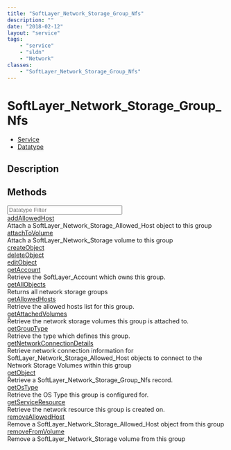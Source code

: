 ```yaml
---
title: "SoftLayer_Network_Storage_Group_Nfs"
description: ""
date: "2018-02-12"
layout: "service"
tags:
    - "service"
    - "sldn"
    - "Network"
classes:
    - "SoftLayer_Network_Storage_Group_Nfs"
---
```

# SoftLayer_Network_Storage_Group_Nfs
<div id='service-datatype'>
    <ul id='sldn-reference-tabs'>
    <li id='service'> <a href='/reference/services/SoftLayer_Network_Storage_Group_Nfs' >Service</a></li>    <li id='datatype'> <a href='/reference/datatypes/SoftLayer_Network_Storage_Group_Nfs' >Datatype</a></li>
    </ul>
</div>

## Description




        
<div id="properties" class="content">
    <h2>Methods</h2>
    <div class="view-filters">
        <div class="clearfix">
            <div class="search-input-box">
                <input placeholder="Datatype Filter" onkeyup="titleSearch(inputId='edit-combine', divId='method-div', elementClass='method-row')" 
                    type="text" id="edit-combine" value="" size="30" maxlength="128" class="form-text">
            </div>
        </div>
    </div>
    <div id="method-div">
            <div class="method-row">
                        <span class='view-field-title'><a href='/reference/services/SoftLayer_Network_Storage_Group_Nfs/addAllowedHost'> addAllowedHost</a> </span>
            <div class='views-field-body'>Attach a SoftLayer_Network_Storage_Allowed_Host object to this group</div>
        </div>
            <div class="method-row">
                        <span class='view-field-title'><a href='/reference/services/SoftLayer_Network_Storage_Group_Nfs/attachToVolume'> attachToVolume</a> </span>
            <div class='views-field-body'>Attach a SoftLayer_Network_Storage volume to this group</div>
        </div>
            <div class="method-row">
                        <span class='view-field-title'><a href='/reference/services/SoftLayer_Network_Storage_Group_Nfs/createObject'> createObject</a> </span>
            <div class='views-field-body'></div>
        </div>
            <div class="method-row">
                        <span class='view-field-title'><a href='/reference/services/SoftLayer_Network_Storage_Group_Nfs/deleteObject'> deleteObject</a> </span>
            <div class='views-field-body'></div>
        </div>
            <div class="method-row">
                        <span class='view-field-title'><a href='/reference/services/SoftLayer_Network_Storage_Group_Nfs/editObject'> editObject</a> </span>
            <div class='views-field-body'></div>
        </div>
            <div class="method-row">
                        <span class='view-field-title'><a href='/reference/services/SoftLayer_Network_Storage_Group_Nfs/getAccount'> getAccount</a> </span>
            <div class='views-field-body'>Retrieve the SoftLayer_Account which owns this group.</div>
        </div>
            <div class="method-row">
                        <span class='view-field-title'><a href='/reference/services/SoftLayer_Network_Storage_Group_Nfs/getAllObjects'> getAllObjects</a> </span>
            <div class='views-field-body'>Returns all network storage groups</div>
        </div>
            <div class="method-row">
                        <span class='view-field-title'><a href='/reference/services/SoftLayer_Network_Storage_Group_Nfs/getAllowedHosts'> getAllowedHosts</a> </span>
            <div class='views-field-body'>Retrieve the allowed hosts list for this group.</div>
        </div>
            <div class="method-row">
                        <span class='view-field-title'><a href='/reference/services/SoftLayer_Network_Storage_Group_Nfs/getAttachedVolumes'> getAttachedVolumes</a> </span>
            <div class='views-field-body'>Retrieve the network storage volumes this group is attached to.</div>
        </div>
            <div class="method-row">
                        <span class='view-field-title'><a href='/reference/services/SoftLayer_Network_Storage_Group_Nfs/getGroupType'> getGroupType</a> </span>
            <div class='views-field-body'>Retrieve the type which defines this group.</div>
        </div>
            <div class="method-row">
                        <span class='view-field-title'><a href='/reference/services/SoftLayer_Network_Storage_Group_Nfs/getNetworkConnectionDetails'> getNetworkConnectionDetails</a> </span>
            <div class='views-field-body'>Retrieve network connection information for SoftLayer_Network_Storage_Allowed_Host objects to connect to the Network Storage Volumes within this group </div>
        </div>
            <div class="method-row">
                        <span class='view-field-title'><a href='/reference/services/SoftLayer_Network_Storage_Group_Nfs/getObject'> getObject</a> </span>
            <div class='views-field-body'>Retrieve a SoftLayer_Network_Storage_Group_Nfs record.</div>
        </div>
            <div class="method-row">
                        <span class='view-field-title'><a href='/reference/services/SoftLayer_Network_Storage_Group_Nfs/getOsType'> getOsType</a> </span>
            <div class='views-field-body'>Retrieve the OS Type this group is configured for.</div>
        </div>
            <div class="method-row">
                        <span class='view-field-title'><a href='/reference/services/SoftLayer_Network_Storage_Group_Nfs/getServiceResource'> getServiceResource</a> </span>
            <div class='views-field-body'>Retrieve the network resource this group is created on.</div>
        </div>
            <div class="method-row">
                        <span class='view-field-title'><a href='/reference/services/SoftLayer_Network_Storage_Group_Nfs/removeAllowedHost'> removeAllowedHost</a> </span>
            <div class='views-field-body'>Remove a SoftLayer_Network_Storage_Allowed_Host object from this group</div>
        </div>
            <div class="method-row">
                        <span class='view-field-title'><a href='/reference/services/SoftLayer_Network_Storage_Group_Nfs/removeFromVolume'> removeFromVolume</a> </span>
            <div class='views-field-body'>Remove a SoftLayer_Network_Storage volume from this group</div>
        </div>
        </div>
</div>

